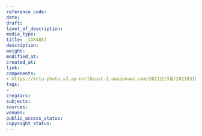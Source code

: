 ```yaml
---
reference_code: 
date: 
draft: 
level_of_description: 
media_type: 
title: _1DX4857
description: 
weight: 
modified_at: 
created_at: 
link: 
components:
- https://kctu-photo.s3.ap-northeast-2.amazonaws.com/2021년/3월/20210315_'거침없는+민주노총!+110만의+총파업'+2021년+민주노총+투쟁선포+기자회견/_1DX4857.jpg
tags:
- 
creators: 
subjects: 
sources: 
venues: 
public_access_status: 
copyright_status: 
---
```

